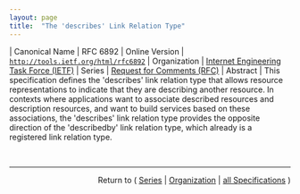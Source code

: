 ```yaml
---
layout: page
title:  "The 'describes' Link Relation Type"
---
```


| Canonical Name | RFC 6892
| Online Version | [`http://tools.ietf.org/html/rfc6892`](http://tools.ietf.org/html/rfc6892)
| Organization | [Internet Engineering Task Force (IETF)](..)
| Series | [Request for Comments (RFC)](.)
| Abstract | This specification defines the 'describes' link relation type that allows resource representations to indicate that they are describing another resource. In contexts where applications want to associate described resources and description resources, and want to build services based on these associations, the 'describes' link relation type provides the opposite direction of the 'describedby' link relation type, which already is a registered link relation type.

<br/>
<hr/>

<p style="text-align: right">Return to ( <a href="./">Series</a> | <a href="../">Organization</a> | <a href="../../">all Specifications</a> )</p>
